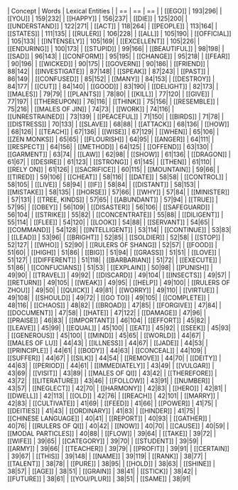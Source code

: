 | Concept | Words | Lexical Entities |
| == | == | == |
| [[EGO]] | 193|296|
| [[YOU]] | 159|232|
| [[HAPPY]] | 156|237|
| [[DIE]] | 125|200|
| [[UNDERSTAND]] | 122|271|
| [[ACT]] | 118|264|
| [[PEOPLE]] | 113|164|
| [[STATES]] | 111|135|
| [[RULER]] | 106|228|
| [[ALL]] | 105|190|
| [[OFFICIAL]] | 105|133|
| [[INTENSELY]] | 105|169|
| [[EXCELLENT]] | 105|226|
| [[ENDURING]] | 100|173|
| [[STUPID]] | 99|166|
| [[BEAUTIFUL]] | 98|198|
| [[SAD]] | 96|143|
| [[CONFORM]] | 95|195|
| [[CHANGE]] | 95|218|
| [[FEAR]] | 90|196|
| [[WICKED]] | 90|175|
| [[GOVERN]] | 90|186|
| [[FRIEND]] | 88|142|
| [[INVESTIGATE]] | 87|148|
| [[SPEAK]] | 87|243|
| [[PAST]] | 86|149|
| [[CONFUSED]] | 85|152|
| [[MANY]] | 84|153|
| [[DESTROY]] | 84|177|
| [[CUT]] | 84|140|
| [[GOOD]] | 83|190|
| [[DELIGHT]] | 82|173|
| [[MALES]] | 79|79|
| [[PLANTS]] | 78|80|
| [[KILL]] | 77|120|
| [[GIVE]] | 77|197|
| [[THEREUPON]] | 76|116|
| [[THINK]] | 75|156|
| [[RESEMBLE]] | 75|216|
| [[MALES OF JIN]] | 74|73|
| [[WORK]] | 74|116|
| [[UNRESTRAINED]] | 73|139|
| [[PEACEFUL]] | 71|150|
| [[BIRDS]] | 71|78|
| [[DISTRESS]] | 70|133|
| [[SLAVE]] | 68|88|
| [[ATTACK]] | 68|136|
| [[HOW]] | 68|126|
| [[TEACH]] | 67|136|
| [[WISE]] | 67|129|
| [[WHEN]] | 65|106|
| [[ZEN MONKS]] | 65|65|
| [[FLOURISH]] | 64|95|
| [[ANGER]] | 64|111|
| [[RESPECT]] | 64|156|
| [[METHOD]] | 64|125|
| [[OFFEND]] | 63|130|
| [[GARMENT]] | 63|74|
| [[LAW]] | 62|98|
| [[SHOW]] | 61|136|
| [[DRAGON]] | 61|67|
| [[DESIRE]] | 61|123|
| [[STRONG]] | 61|145|
| [[THEN]] | 61|110|
| [[RELY ON]] | 61|126|
| [[SACRIFICE]] | 60|115|
| [[MOUNTAIN]] | 59|66|
| [[TIRED]] | 59|106|
| [[CHEAT]] | 58|116|
| [[DATE]] | 58|58|
| [[CONTROL]] | 58|105|
| [[LIVE]] | 58|94|
| [[IF]] | 58|84|
| [[DISTANT]] | 58|153|
| [[MISTAKE]] | 58|135|
| [[HORSE]] | 57|66|
| [[WHY]] | 57|84|
| [[MINISTER]] | 57|131|
| [[TREE, KINDS]] | 57|65|
| [[ABUNDANT]] | 57|94|
| [[TRUE]] | 57|95|
| [[OBEY]] | 56|109|
| [[DISASTER]] | 56|106|
| [[SAFEGUARD]] | 56|104|
| [[STRIKE]] | 55|82|
| [[CONCENTRATE]] | 55|88|
| [[DILIGENT]] | 55|114|
| [[FLEE]] | 54|120|
| [[LOOK]] | 54|88|
| [[SERVANT]] | 54|65|
| [[COMMAND]] | 54|128|
| [[INTELLIGENT]] | 53|114|
| [[CONTINUE]] | 53|83|
| [[LEAD]] | 53|96|
| [[BRIGHT]] | 52|85|
| [[SOLDIER]] | 52|58|
| [[STOP]] | 52|127|
| [[WHO]] | 52|90|
| [[RULERS OF SHANG]] | 52|57|
| [[FOOD]] | 51|60|
| [[HIGH]] | 51|86|
| [[BIG]] | 51|94|
| [[GRASS]] | 51|51|
| [[LOVE]] | 51|127|
| [[DIFFERENT]] | 51|118|
| [[BARBARIAN]] | 51|72|
| [[EXECUTE]] | 51|86|
| [[CONFUCIANS]] | 51|53|
| [[EXPLAIN]] | 50|98|
| [[PUNISH]] | 49|90|
| [[TRAVEL]] | 49|92|
| [[DISCARD]] | 49|104|
| [[INSECTS]] | 49|57|
| [[RETURN]] | 49|105|
| [[WEAK]] | 49|95|
| [[HELP]] | 49|100|
| [[RULERS OF ZHOU]] | 49|50|
| [[QUICK]] | 49|81|
| [[WORRY]] | 49|110|
| [[VIRTUE]] | 49|108|
| [[SHOULD]] | 49|72|
| [[GO TO]] | 49|105|
| [[COMPLETE]] | 48|116|
| [[CHAOS]] | 48|82|
| [[BROAD]] | 47|85|
| [[FORGIVE]] | 47|84|
| [[DOCUMENT]] | 47|58|
| [[HATE]] | 47|122|
| [[DAMAGE]] | 47|96|
| [[PRAISE]] | 46|83|
| [[IMPORTANT]] | 46|104|
| [[EFFORT]] | 45|82|
| [[LEAVE]] | 45|99|
| [[EQUAL]] | 45|100|
| [[EAT]] | 45|92|
| [[SEEK]] | 45|93|
| [[GENEROUS]] | 45|100|
| [[MIND]] | 45|65|
| [[WORLD]] | 44|67|
| [[MALES OF LU]] | 44|43|
| [[ILLNESS]] | 44|67|
| [[JADE]] | 44|53|
| [[PRINCIPLE]] | 44|61|
| [[BODY]] | 44|63|
| [[CONCEAL]] | 44|109|
| [[SUFFER]] | 44|67|
| [[SILK]] | 44|54|
| [[REMOVE]] | 44|70|
| [[DEITY]] | 44|63|
| [[PERIOD]] | 44|61|
| [[IMMEDIATELY]] | 43|49|
| [[VULGAR]] | 43|69|
| [[VISIT]] | 43|89|
| [[MALES OF QI]] | 43|42|
| [[THEREFORE]] | 43|72|
| [[LITERATURE]] | 43|46|
| [[FOLLOW]] | 43|91|
| [[NUMBER]] | 43|57|
| [[NEGLECT]] | 42|70|
| [[HARMONY]] | 42|83|
| [[HERO]] | 42|81|
| [[DWELL]] | 42|113|
| [[OLD]] | 42|76|
| [[REACH]] | 42|101|
| [[MARRY]] | 42|83|
| [[CULTIVATE]] | 41|69|
| [[FEED]] | 41|66|
| [[POWER]] | 41|75|
| [[DEITIES]] | 41|43|
| [[ORDINARY]] | 41|83|
| [[HINDER]] | 41|75|
| [[CHINESE LANGUAGE]] | 40|41|
| [[REPORT]] | 40|93|
| [[GATHER]] | 40|76|
| [[RULERS OF QI]] | 40|42|
| [[NOW]] | 40|70|
| [[CAUSE]] | 40|59|
| [[MODAL PARTICLES]] | 40|88|
| [[FLOW]] | 39|64|
| [[TAKE]] | 39|72|
| [[WIFE]] | 39|65|
| [[CATEGORY]] | 39|70|
| [[STUDENT]] | 39|59|
| [[ARMY]] | 39|66|
| [[TEACHER]] | 39|79|
| [[PROFIT]] | 39|91|
| [[CERTAIN]] | 39|67|
| [[THIS]] | 39|148|
| [[NAME]] | 39|119|
| [[RANK]] | 38|77|
| [[TALENT]] | 38|78|
| [[PURE]] | 38|95|
| [[HOLD]] | 38|63|
| [[SHINE]] | 38|57|
| [[AGE]] | 38|51|
| [[GRAIN]] | 38|41|
| [[STICK]] | 38|42|
| [[FUTURE]] | 38|61|
| [[YOU/PLUR]] | 38|51|
| [[SAME]] | 38|91|